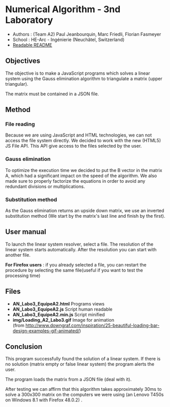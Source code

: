 ﻿Numerical Algorithm - 3nd Laboratory
====================================

* Authors : (Team A2) Paul Jeanbourquin, Marc Friedli, Florian Fasmeyer
* School : HE-Arc - Ingénierie (Neuchâtel, Switzerland)
* [Readable README](https://github.com/Wolfwalker96/HeArcAlgoNumA2/blob/master/Labo3/README.md)

Objectives
----------

The objective is to make a JavaScript programs which solves a linear system using the Gauss
elimination algorithm to triangulate a matrix (upper triangular).

The matrix must be contained in a JSON file.

Method
------

### File reading

Because we are using JavaScript and HTML technologies, we can not access the file system directly.
We decided to work with the new (HTML5) JS File API. This API give access to the files selected
by the user.

### Gauss elimination

To optimize the execution time we decided to put the B vector in the matrix A, which had a significant impact on
the speed of the algorithm. We also made sure to properly factorize the equations in order to avoid any redundant
divisions or multiplications.


### Substitution method

As the Gauss elimination returns an upside down matrix, we use an inverted substitution method
(We start by the matrix's last line and finish by the first).

User manual
-------------

To launch the linear system resolver, select a file. The resolution of the linear system starts automatically.
After the resolution you can start with another file.

**For Firefox users** : if you already selected a file, you can restart the procedure by selecting
the same file(useful if you want to test the processing time)

Files
-----

* **AN_Labo3_EquipeA2.html** Programs views
* **AN_Labo3_EquipeA2.js**  Script human readable
* **AN_Labo3_EquipeA2.min.js** Script minified
* **img/Loading_A2_Labo3.gif** Image for animation \
(from http://www.downgraf.com/inspiration/25-beautiful-loading-bar-design-examples-gif-animated/)

Conclusion
----------

This program successfully found the solution of a linear system. If there is no solution
(matrix empty or false linear system) the program alerts the user.

The program loads the matrix from a JSON file (deal with it).

After testing we can affirm that this algorithm takes approximately 30ms to solve
a 300x300 matrix on the computers we were using
(an Lenovo T450s on Windows 8.1 with Firefox 48.0.2) .
